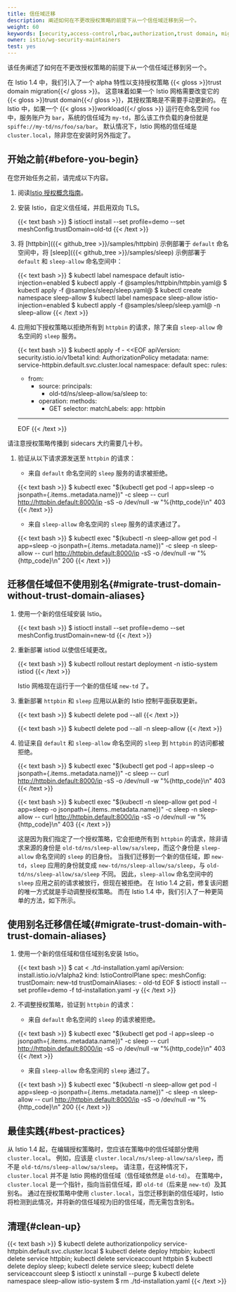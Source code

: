 ```yaml
---
title: 信任域迁移
description: 阐述如何在不更改授权策略的前提下从一个信任域迁移到另一个。
weight: 60
keywords: [security,access-control,rbac,authorization,trust domain, migration]
owner: istio/wg-security-maintainers
test: yes
---
```


该任务阐述了如何在不更改授权策略的前提下从一个信任域迁移到另一个。

在 Istio 1.4 中，我们引入了一个 alpha 特性以支持授权策略 {{< gloss >}}trust domain migration{{</ gloss >}}。
这意味着如果一个 Istio 网格需要改变它的 {{< gloss >}}trust domain{{</ gloss >}}，其授权策略是不需要手动更新的。
在 Istio 中，如果一个 {{< gloss >}}workload{{</ gloss >}} 运行在命名空间 `foo` 中，服务账户为 `bar`，系统的信任域为 `my-td`，那么该工作负载的身份就是 `spiffe://my-td/ns/foo/sa/bar`。
默认情况下，Istio 网格的信任域是 `cluster.local`，除非您在安装时另外指定了。

## 开始之前{#before-you-begin}

在您开始任务之前，请完成以下内容。

1. 阅读[Istio 授权概念指南](/zh/docs/concepts/security/#authorization)。

1. 安装 Istio，自定义信任域，并启用双向 TLS。

    {{< text bash >}}
    $ istioctl install --set profile=demo --set meshConfig.trustDomain=old-td
    {{< /text >}}

1. 将 [httpbin]({{< github_tree >}}/samples/httpbin) 示例部署于 `default` 命名空间中，将 [sleep]({{< github_tree >}}/samples/sleep) 示例部署于 `default` 和 `sleep-allow` 命名空间中：

    {{< text bash >}}
    $ kubectl label namespace default istio-injection=enabled
    $ kubectl apply -f @samples/httpbin/httpbin.yaml@
    $ kubectl apply -f @samples/sleep/sleep.yaml@
    $ kubectl create namespace sleep-allow
    $ kubectl label namespace sleep-allow istio-injection=enabled
    $ kubectl apply -f @samples/sleep/sleep.yaml@ -n sleep-allow
    {{< /text >}}

1. 应用如下授权策略以拒绝所有到 `httpbin` 的请求，除了来自 `sleep-allow` 命名空间的 `sleep` 服务。

    {{< text bash >}}
    $ kubectl apply -f - <<EOF
    apiVersion: security.istio.io/v1beta1
    kind: AuthorizationPolicy
    metadata:
      name: service-httpbin.default.svc.cluster.local
      namespace: default
    spec:
      rules:
      - from:
        - source:
            principals:
            - old-td/ns/sleep-allow/sa/sleep
        to:
        - operation:
            methods:
            - GET
      selector:
        matchLabels:
          app: httpbin
    ---
    EOF
    {{< /text >}}

请注意授权策略传播到 sidecars 大约需要几十秒。

1. 验证从以下请求源发送至 `httpbin` 的请求：

    * 来自 `default` 命名空间的 `sleep` 服务的请求被拒绝。

    {{< text bash >}}
    $ kubectl exec "$(kubectl get pod -l app=sleep -o jsonpath={.items..metadata.name})" -c sleep -- curl http://httpbin.default:8000/ip -sS -o /dev/null -w "%{http_code}\n"
    403
    {{< /text >}}

    * 来自 `sleep-allow` 命名空间的 `sleep` 服务的请求通过了。

    {{< text bash >}}
    $ kubectl exec "$(kubectl -n sleep-allow get pod -l app=sleep -o jsonpath={.items..metadata.name})" -c sleep -n sleep-allow -- curl http://httpbin.default:8000/ip -sS -o /dev/null -w "%{http_code}\n"
    200
    {{< /text >}}

## 迁移信任域但不使用别名{#migrate-trust-domain-without-trust-domain-aliases}

1. 使用一个新的信任域安装 Istio。

    {{< text bash >}}
    $ istioctl install --set profile=demo --set meshConfig.trustDomain=new-td
    {{< /text >}}

1. 重新部署 istiod 以使信任域更改。

    {{< text bash >}}
    $ kubectl rollout restart deployment -n istio-system istiod
    {{< /text >}}

    Istio 网格现在运行于一个新的信任域 `new-td` 了。

1. 重新部署 `httpbin` 和 `sleep` 应用以从新的 Istio 控制平面获取更新。

    {{< text bash >}}
    $ kubectl delete pod --all
    {{< /text >}}

    {{< text bash >}}
    $ kubectl delete pod --all -n sleep-allow
    {{< /text >}}

1. 验证来自 `default` 和 `sleep-allow` 命名空间的 `sleep` 到 `httpbin` 的访问都被拒绝。

    {{< text bash >}}
    $ kubectl exec "$(kubectl get pod -l app=sleep -o jsonpath={.items..metadata.name})" -c sleep -- curl http://httpbin.default:8000/ip -sS -o /dev/null -w "%{http_code}\n"
    403
    {{< /text >}}

    {{< text bash >}}
    $ kubectl exec "$(kubectl -n sleep-allow get pod -l app=sleep -o jsonpath={.items..metadata.name})" -c sleep -n sleep-allow -- curl http://httpbin.default:8000/ip -sS -o /dev/null -w "%{http_code}\n"
    403
    {{< /text >}}

    这是因为我们指定了一个授权策略，它会拒绝所有到 `httpbin` 的请求，除非请求来源的身份是 `old-td/ns/sleep-allow/sa/sleep`，而这个身份是 `sleep-allow` 命名空间的 `sleep` 的旧身份。
    当我们迁移到一个新的信任域，即 `new-td`，`sleep` 应用的身份就变成 `new-td/ns/sleep-allow/sa/sleep`，与 `old-td/ns/sleep-allow/sa/sleep` 不同。
    因此，`sleep-allow` 命名空间中的 `sleep` 应用之前的请求被放行，但现在被拒绝。
    在 Istio 1.4 之前，修复该问题的唯一方式就是手动调整授权策略。
    而在 Istio 1.4 中，我们引入了一种更简单的方法，如下所示。

## 使用别名迁移信任域{#migrate-trust-domain-with-trust-domain-aliases}

1. 使用一个新的信任域和信任域别名安装 Istio。

    {{< text bash >}}
    $ cat <<EOF > ./td-installation.yaml
    apiVersion: install.istio.io/v1alpha2
    kind: IstioControlPlane
    spec:
      meshConfig:
        trustDomain: new-td
        trustDomainAliases:
          - old-td
    EOF
    $ istioctl install --set profile=demo -f td-installation.yaml -y
    {{< /text >}}

1. 不调整授权策略，验证到 `httpbin` 的请求：

    * 来自 `default` 命名空间的 `sleep` 的请求被拒绝。

    {{< text bash >}}
    $ kubectl exec "$(kubectl get pod -l app=sleep -o jsonpath={.items..metadata.name})" -c sleep -- curl http://httpbin.default:8000/ip -sS -o /dev/null -w "%{http_code}\n"
    403
    {{< /text >}}

    * 来自 `sleep-allow` 命名空间的 `sleep` 通过了。

    {{< text bash >}}
    $ kubectl exec "$(kubectl -n sleep-allow get pod -l app=sleep -o jsonpath={.items..metadata.name})" -c sleep -n sleep-allow -- curl http://httpbin.default:8000/ip -sS -o /dev/null -w "%{http_code}\n"
    200
    {{< /text >}}

## 最佳实践{#best-practices}

从 Istio 1.4 起，在编辑授权策略时，您应该在策略中的信任域部分使用 `cluster.local`。
例如，应该是 `cluster.local/ns/sleep-allow/sa/sleep`，而不是 `old-td/ns/sleep-allow/sa/sleep`。
请注意，在这种情况下，`cluster.local` 并不是 Istio 网格的信任域（信任域依然是 `old-td`）。
在策略中，`cluster.local` 是一个指针，指向当前信任域，即 `old-td`（后来是 `new-td`）及其别名。
通过在授权策略中使用 `cluster.local`，当您迁移到新的信任域时，Istio 将检测到此情况，并将新的信任域视为旧的信任域，而无需包含别名。

## 清理{#clean-up}

{{< text bash >}}
$ kubectl delete authorizationpolicy service-httpbin.default.svc.cluster.local
$ kubectl delete deploy httpbin; kubectl delete service httpbin; kubectl delete serviceaccount httpbin
$ kubectl delete deploy sleep; kubectl delete service sleep; kubectl delete serviceaccount sleep
$ istioctl x uninstall --purge
$ kubectl delete namespace sleep-allow istio-system
$ rm ./td-installation.yaml
{{< /text >}}
